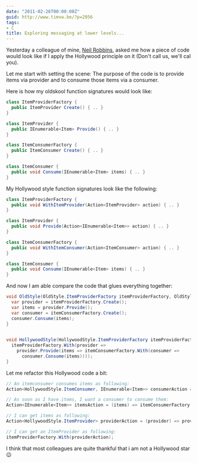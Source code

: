 ```yaml
---
date: "2011-02-26T00:00:00Z"
guid: http://www.timvw.be/?p=2056
tags:
- C
title: Exploring messaging at lower levels...
---
```

Yesterday a colleague of mine, [Neil Robbins](http://neildoesdotnet.blogspot.com/), asked me how a piece of code would look like if I apply the Hollywood principle on it (Don't call us, we'll cal you).

Let me start with setting the scene: The purpose of the code is to provide items via provider and to consume those items via a consumer.

Here is how my oldskool function signatures would look like:

```csharp
class ItemProviderFactory {
  public ItemProvider Create() { .. } 
}

class ItemProvider {   
  public IEnumerable<Item> Provide() { .. } 
}

class ItemConsumerFactory { 
  public ItemConsumer Create() { .. }
}

class ItemConsumer { 
  public void Consume(IEnumerable<Item> items) { .. }
} 
```

My Hollywood style function signatures look like the following:

```csharp
class ItemProviderFactory { 
  public void WithItemProvider(Action<ItemProvider> action) { .. } 
}

class ItemProvider {
  public void Provide(Action<IEnumerable<Item>> action) { .. }
}

class ItemConsumerFactory { 
  public void WithItemConsumer(Action<ItemConsumer> action) { .. }
}

class ItemConsumer {
  public void Consume(IEnumerable<Item> items) { .. }
}
```

And now I am able compare the code that glues everything together:

```csharp
void OldStyle(OldStyle.ItemProviderFactory itemProviderFactory, OldStyle.ItemConsumerFactory itemConsumerFactory) {
  var provider = itemProviderFactory.Create();
  var items = provider.Provide();
  var consumer = itemConsumerFactory.Create(); 
  consumer.Consume(items); 
}
```

```csharp
  
void HollywoodStyle(HollywoodStyle.ItemProviderFactory itemProviderFactory, HollywoodStyle.ItemConsumerFactory itemConsumerFactory) {  
  itemProviderFactory.With(provider => 
    provider.Provide(items => itemConsumerFactory.With(consumer => 
      consumer.Consume(items))));
}
```

Let me refactor this Hollywood code a bit:

```csharp
// An itemconsumer consumes items as following:
Action<HollywoodStyle.ItemConsumer, IEnumerable<Item>> consumerAction = (consumer, items) => consumer.Consume(items);

// As soon as I have items, I want a consumer to consume them:
Action<IEnumerable<Item>> itemsAction = (items) => itemConsumerFactory.With(consumer => consumerAction(consumer, items));

// I can get items as following:
Action<HollywoodStyle.ItemProvider> providerAction = (provider) => provider.Provide(itemsAction);

// I can get an ItemProvider as following:
itemProviderFactory.With(providerAction);
```

I think that most colleagues are quite thankful that i am not a Hollywood star 😉
